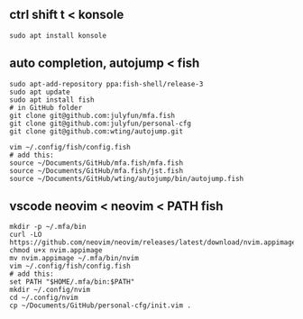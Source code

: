 ## ctrl shift t < konsole

```
sudo apt install konsole
```

## auto completion, autojump < fish

```
sudo apt-add-repository ppa:fish-shell/release-3
sudo apt update
sudo apt install fish
# in GitHub folder
git clone git@github.com:julyfun/mfa.fish
git clone git@github.com:julyfun/personal-cfg
git clone git@github.com:wting/autojump.git
```

```
vim ~/.config/fish/config.fish
# add this:
source ~/Documents/GitHub/mfa.fish/mfa.fish
source ~/Documents/GitHub/mfa.fish/jst.fish
source ~/Documents/GitHub/wting/autojump/bin/autojump.fish
```

## vscode neovim < neovim < PATH fish

```
mkdir -p ~/.mfa/bin
curl -LO https://github.com/neovim/neovim/releases/latest/download/nvim.appimage
chmod u+x nvim.appimage
mv nvim.appimage ~/.mfa/bin/nvim
vim ~/.config/fish/config.fish
# add this: 
set PATH "$HOME/.mfa/bin:$PATH"
mkdir ~/.config/nvim
cd ~/.config/nvim
cp ~/Documents/GitHub/personal-cfg/init.vim .
```

